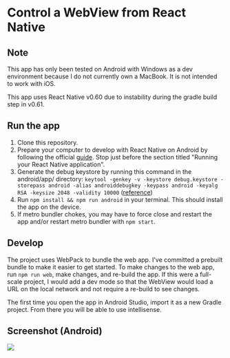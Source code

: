 # Control a WebView from React Native

## Note

This app has only been tested on Android with Windows as a dev environment because I do not currently own a MacBook. It is not intended to work with iOS.

This app uses React Native v0.60 due to instability during the gradle build step in v0.61.

## Run the app

1. Clone this repository.
2. Prepare your computer to develop with React Native on Android by following the official [guide](https://facebook.github.io/react-native/docs/getting-started). Stop just before the section titled "Running your React Native application".
3. Generate the debug keystore by running this command in the android/app/ directory: `keytool -genkey -v -keystore debug.keystore -storepass android -alias androiddebugkey -keypass android -keyalg RSA -keysize 2048 -validity 10000` ([reference](https://github.com/facebook/react-native/issues/25629#issuecomment-511209583))
4. Run `npm install && npm run android` in your terminal. This should install the app on the device.
5. If metro bundler chokes, you may have to force close and restart the app and/or restart metro bundler with `npm start`.

## Develop

The project uses WebPack to bundle the web app. I've committed a prebuilt bundle to make it easier to get started. To make changes to the web app, run `npm run web`, make changes, and re-build the app. If this were a full-scale project, I would add a dev mode so that the WebView would load a URL on the local network and not require a re-build to see changes.

The first time you open the app in Android Studio, import it as a new Gradle project. From there you will be able to use intellisense.

## Screenshot (Android)

![](https://i.ibb.co/TbknP7W/Screenshot-20191213-142657-webviewtest.jpg)
